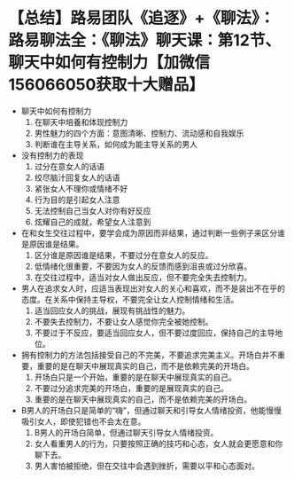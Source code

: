 # 【总结】路易团队《追逐》+《聊法》：路易聊法全：《聊法》聊天课：第12节、聊天中如何有控制力【加微信156066050获取十大赠品】

-   聊天中如何有控制力
    1.  在聊天中培養和体现控制力
    2.  男性魅力的四个方面：意图清晰、控制力、流动感和自我娱乐
    3.  判断谁在主导关系，如何成为能主导关系的男人
-   没有控制力的表现
    1.  过分在意女人的话语
    2.  绞尽脑汁回复女人的话语
    3.  紧张女人不理你或情绪不好
    4.  行为目的是引起女人注意
    5.  无法控制自己当女人对你有好反应
    6.  炫耀自己的成就，希望女人注意到
-   在和女生交往过程中，要学会成为原因而非结果，通过判断一些例子来区分谁是原因谁是结果。
    1.  区分谁是原因谁是结果，不要过分在意女人的反应。
    2.  低情绪化很重要，不要因为女人的反馈而感到沮丧或过分欣喜。
    3.  在交往过程中，适当对女人做出反应，但不要完全失去控制力。
-   男人在追求女人时，应适当表现出对女人的关心和喜欢，而不是装出不在乎的态度。在关系中保持主导权，不要完全让女人控制情绪和生活。
    1.  适当回应女人的挑战，展现有挑战性的魅力。
    2.  不要失去控制力，不要让女人感觉你完全被她控制。
    3.  不要过于不反应，要适当回应女人，但不要过度回应，保持自己的主导地位。
-   拥有控制力的方法包括接受自己的不完美，不要追求完美主义。开场白并不重要，重要的是在聊天中展现真实的自己，而不是依赖完美的开场白。
    1.  开场白只是一个开始，重要的是在聊天中展现真实的自己。
    2.  不要过分追求完美的开场白，重要的是展现真实的自己。
    3.  重要的是在聊天中展现真实的自己，而不是依赖完美的开场白。
-   B男人的开场白只是简单的“嗨”，但通过聊天和引导女人情绪投资，他能慢慢吸引女人，即使犯错也不会太在意。
    1.  B男人的开场白简单，但通过聊天引导女人情绪投资。
    2.  女人看重男人的行为，只要按照正确的技巧和心态，女人就会更愿意和你聊下去。
    3.  男人害怕被拒绝，但在交往中会遇到挫折，需要以平和心态面对。